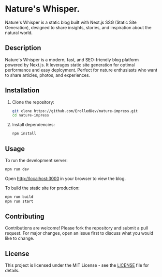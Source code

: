 # Nature's Whisper.

Nature's Whisper is a static blog built with Next.js SSG (Static Site Generation), designed to share insights, stories, and inspiration about the natural world.

## Description

Nature's Whisper is a modern, fast, and SEO-friendly blog platform powered by Next.js. It leverages static site generation for optimal performance and easy deployment. Perfect for nature enthusiasts who want to share articles, photos, and experiences.

## Installation

1. Clone the repository:
   ```sh
   git clone https://github.com/ErolledDev/nature-impress.git
   cd nature-impress
   ```
2. Install dependencies:
   ```sh
   npm install
   ```

## Usage

To run the development server:
```sh
npm run dev
```
Open [http://localhost:3000](http://localhost:3000) in your browser to view the blog.

To build the static site for production:
```sh
npm run build
npm run start
```

## Contributing

Contributions are welcome! Please fork the repository and submit a pull request. For major changes, open an issue first to discuss what you would like to change.

## License

This project is licensed under the MIT License - see the [LICENSE](LICENSE) file for details.

